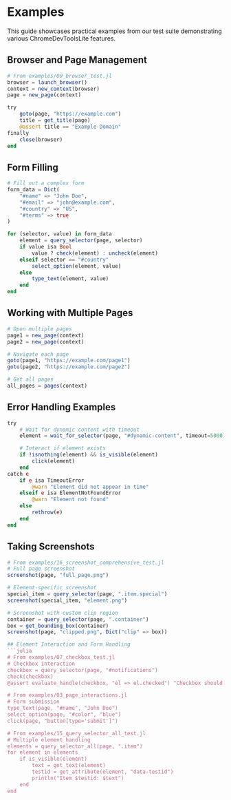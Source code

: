 # Examples

This guide showcases practical examples from our test suite demonstrating various ChromeDevToolsLite features.

## Browser and Page Management
```julia
# From examples/00_browser_test.jl
browser = launch_browser()
context = new_context(browser)
page = new_page(context)

try
    goto(page, "https://example.com")
    title = get_title(page)
    @assert title == "Example Domain"
finally
    close(browser)
end
```

## Form Filling
```julia
# Fill out a complex form
form_data = Dict(
    "#name" => "John Doe",
    "#email" => "john@example.com",
    "#country" => "US",
    "#terms" => true
)

for (selector, value) in form_data
    element = query_selector(page, selector)
    if value isa Bool
        value ? check(element) : uncheck(element)
    elseif selector == "#country"
        select_option(element, value)
    else
        type_text(element, value)
    end
end
```

## Working with Multiple Pages
```julia
# Open multiple pages
page1 = new_page(context)
page2 = new_page(context)

# Navigate each page
goto(page1, "https://example.com/page1")
goto(page2, "https://example.com/page2")

# Get all pages
all_pages = pages(context)
```

## Error Handling Examples
```julia
try
    # Wait for dynamic content with timeout
    element = wait_for_selector(page, "#dynamic-content", timeout=5000)

    # Interact if element exists
    if !isnothing(element) && is_visible(element)
        click(element)
    end
catch e
    if e isa TimeoutError
        @warn "Element did not appear in time"
    elseif e isa ElementNotFoundError
        @warn "Element not found"
    else
        rethrow(e)
    end
end
```

## Taking Screenshots
```julia
# From examples/16_screenshot_comprehensive_test.jl
# Full page screenshot
screenshot(page, "full_page.png")

# Element-specific screenshot
special_item = query_selector(page, ".item.special")
screenshot(special_item, "element.png")

# Screenshot with custom clip region
container = query_selector(page, ".container")
box = get_bounding_box(container)
screenshot(page, "clipped.png", Dict("clip" => box))

## Element Interaction and Form Handling
```julia
# From examples/07_checkbox_test.jl
# Checkbox interaction
checkbox = query_selector(page, "#notifications")
check(checkbox)
@assert evaluate_handle(checkbox, "el => el.checked") "Checkbox should be checked"

# From examples/03_page_interactions.jl
# Form submission
type_text(page, "#name", "John Doe")
select_option(page, "#color", "blue")
click(page, "button[type='submit']")

# From examples/15_query_selector_all_test.jl
# Multiple element handling
elements = query_selector_all(page, ".item")
for element in elements
    if is_visible(element)
        text = get_text(element)
        testid = get_attribute(element, "data-testid")
        println("Item $testid: $text")
    end
end

